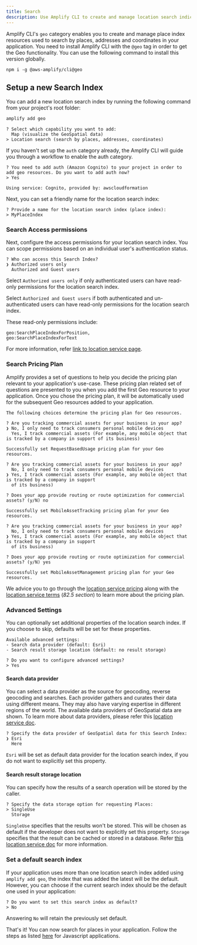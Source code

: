 ```yaml
---
title: Search
description: Use Amplify CLI to create and manage location search indices(or place indices) that are used to search for places in your application.
---
```


Amplify CLI's `geo` category enables you to create and manage place index resources used to search by places, addresses and coordinates in your application.
You need to install Amplify CLI with the `@geo` tag in order to get the Geo functionality. You can use the following command to install this version globally.
```console
npm i -g @aws-amplify/cli@geo
```

## Setup a new Search Index

You can add a new location search index by running the following command from your project's root folder:

```bash
amplify add geo
```
```console
? Select which capability you want to add:
  Map (visualize the GeoSpatial data)
> Location search (search by places, addresses, coordinates)
```
If you haven't set up the `auth` category already, the Amplify CLI will guide you through a workflow to enable the auth category.

```console
? You need to add auth (Amazon Cognito) to your project in order to add geo resources. Do you want to add auth now?
> Yes

Using service: Cognito, provided by: awscloudformation
```

Next, you can set a friendly name for the location search index:

```console
? Provide a name for the location search index (place index):
> MyPlaceIndex
```

### Search Access permissions

Next, configure the access permissions for your location search index. You can scope permissions based on an individual user's authentication status.

```console
? Who can access this Search Index?
❯ Authorized users only
  Authorized and Guest users
```

Select `Authorized users only` if only authenticated users can have read-only permissions for the location search index.

Select `Authorized and Guest users` if both authenticated and un-authenticated users can have read-only permissions for the location search index.

These read-only permissions include:
```
geo:SearchPlaceIndexForPosition,
geo:SearchPlaceIndexForText
```
For more information, refer [link to location service page](https://docs.aws.amazon.com/location/latest/developerguide/security_iam_id-based-policy-examples.html#security_iam_id-based-policy-examples-search-for-place).

### Search Pricing Plan
Amplify provides a set of questions to help you decide the pricing plan relevant to your application's use-case. 
These pricing plan related set of questions are presented to you when you add the first Geo resource to your application. 
Once you chose the pricing plan, it will be automatically used for the subsequent Geo resources added to your application.

```console
The following choices determine the pricing plan for Geo resources.

? Are you tracking commercial assets for your business in your app?
❯ No, I only need to track consumers personal mobile devices 
  Yes, I track commercial assets (For example, any mobile object that is tracked by a company in support of its business)

Successfully set RequestBasedUsage pricing plan for your Geo resources.
```

```console
? Are you tracking commercial assets for your business in your app?
  No, I only need to track consumers personal mobile devices 
❯ Yes, I track commercial assets (For example, any mobile object that is tracked by a company in support 
  of its business)

? Does your app provide routing or route optimization for commercial assets? (y/N) no

Successfully set MobileAssetTracking pricing plan for your Geo resources.
```

```console
? Are you tracking commercial assets for your business in your app?
  No, I only need to track consumers personal mobile devices 
❯ Yes, I track commercial assets (For example, any mobile object that is tracked by a company in support 
  of its business)

? Does your app provide routing or route optimization for commercial assets? (y/N) yes

Successfully set MobileAssetManagement pricing plan for your Geo resources.
```

We advice you to go through the [location service pricing](https://aws.amazon.com/location/pricing/) along with the [location service terms](https://aws.amazon.com/service-terms/) (_82.5 section_) to learn more about the pricing plan.

### Advanced Settings
You can optionally set additional properties of the location search index. If you choose to skip, defaults will be set for these properties. 

```console
Available advanced settings:
- Search data provider (default: Esri)
- Search result storage location (default: no result storage)

? Do you want to configure advanced settings? 
> Yes
```

#### Search data provider
You can select a data provider as the source for geocoding, reverse geocoding and searches.
Each provider gathers and curates their data using different means. They may also have varying expertise in different regions of the world.
The available data providers of GeoSpatial data are shown. To learn more about data providers, please refer this [location service doc](https://docs.aws.amazon.com/location/latest/developerguide/what-is-data-provider.html).

```console
? Specify the data provider of GeoSpatial data for this Search Index:
❯ Esri
  Here
```

`Esri` will be set as default data provider for the location search index, if you do not want to explicitly set this property.

#### Search result storage location
You can specify how the results of a search operation will be stored by the caller.
```console
? Specify the data storage option for requesting Places:
> SingleUse
  Storage
```
`SingleUse` specifies that the results won't be stored. This will be chosen as default if the developer does not want to explicitly set this property. 
`Storage` specifies that the result can be cached or stored in a database.
Refer [this location service doc](https://docs.aws.amazon.com/location-places/latest/APIReference/API_DataSourceConfiguration.html#locationplaces-Type-DataSourceConfiguration-IntendedUse) for more information. 

### Set a default search index
If your application uses more than one location search index added using `amplify add geo`, the index that was added the latest will be the default. 
However, you can choose if the current search index should be the default one used in your application:

```console
? Do you want to set this search index as default?
> No
```
Answering `No` will retain the previously set default.

That's it! You can now search for places in your application. Follow the steps as listed [here]() for Javascript applications.
